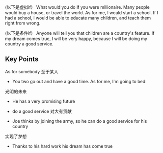 (以下是虚拟if）
What would you do if you were millionaire. Many people would buy a house, or travel the world. 
As for me, I would start a school. If I had a school, I would be able to educate many children, and teach them right from wrong. 

(以下是条件if）
Anyone will tell you that children are a country's feature.
If my dream comes true, I will be very happy, because I will be doing my country a good service.

## Key Points

As for somebody 至于某人
- You two go out and have a good time. As for me, I'm going to bed

光明的未来 
- He has a very promising future 

- do a good service 对大有贡献
- Joe thinks by joining the army, so he can do a good service for his country 

实现了梦想
- Thanks to his hard work his dream has come true
